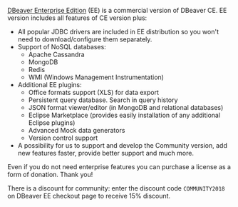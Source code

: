 <a href="https://dbeaver.com">DBeaver Enterprise Edition</a> (EE) is a commercial version of DBeaver CE.
EE version includes all features of CE version plus:

- All popular JDBC drivers are included in EE distribution so you won't need to download/configure them separately.
- Support of NoSQL databases:
  - Apache Cassandra
  - MongoDB
  - Redis
  - WMI (Windows Management Instrumentation)
- Additional EE plugins:
  - Office formats support (XLS) for data export
  - Persistent query database. Search in query history
  - JSON format viewer/editor (in MongoDB and relational databases)
  - Eclipse Marketplace (provides easily installation of any additional Eclipse plugins)
  - Advanced Mock data generators
  - Version control support
- A possibility for us to support and develop the Community version, add new features faster, provide better support and much more.

Even if you do not need enterprise features you can purchase a license as a form of donation. Thank you!

There is a discount for community: enter the discount code `COMMUNITY2018` on DBeaver EE checkout page to receive 15% discount.